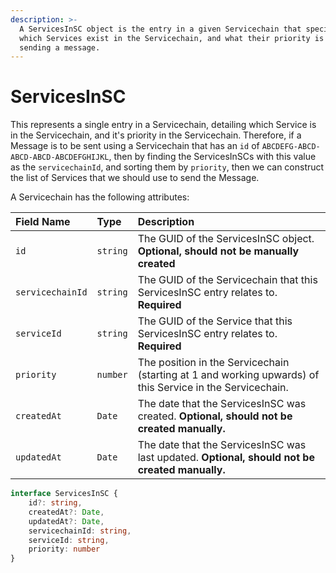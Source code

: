 ```yaml
---
description: >-
  A ServicesInSC object is the entry in a given Servicechain that specifies
  which Services exist in the Servicechain, and what their priority is for
  sending a message.
---
```


# ServicesInSC

This represents a single entry in a Servicechain, detailing which Service is in the Servicechain, and it's priority in the Servicechain. Therefore, if a Message is to be sent using a Servicechain that has an `id` of `ABCDEFG-ABCD-ABCD-ABCD-ABCDEFGHIJKL`, then by finding the ServicesInSCs with this value as the `servicechainId`, and sorting them by `priority`, then we can construct the list of Services that we should use to send the Message.

A Servicechain has the following attributes:

| Field Name | Type | Description |
| :--- | :--- | :--- |
| `id` | `string` | The GUID of the ServicesInSC object. **Optional, should not be manually created** |
| `servicechainId` | `string` | The GUID of the Servicechain that this ServicesInSC entry relates to. **Required** |
| `serviceId` | `string` | The GUID of the Service that this ServicesInSC entry relates to. **Required** |
| `priority` | `number` | The position in the Servicechain \(starting at 1 and working upwards\) of this Service in the Servicechain. |
| `createdAt` | `Date` | The date that the ServicesInSC was created. **Optional, should not be created manually.** |
| `updatedAt` | `Date` | The date that the ServicesInSC was last updated. **Optional, should not be created manually.** |

```typescript
interface ServicesInSC {
    id?: string,
    createdAt?: Date,
    updatedAt?: Date,
    servicechainId: string,
    serviceId: string,
    priority: number
}
```


